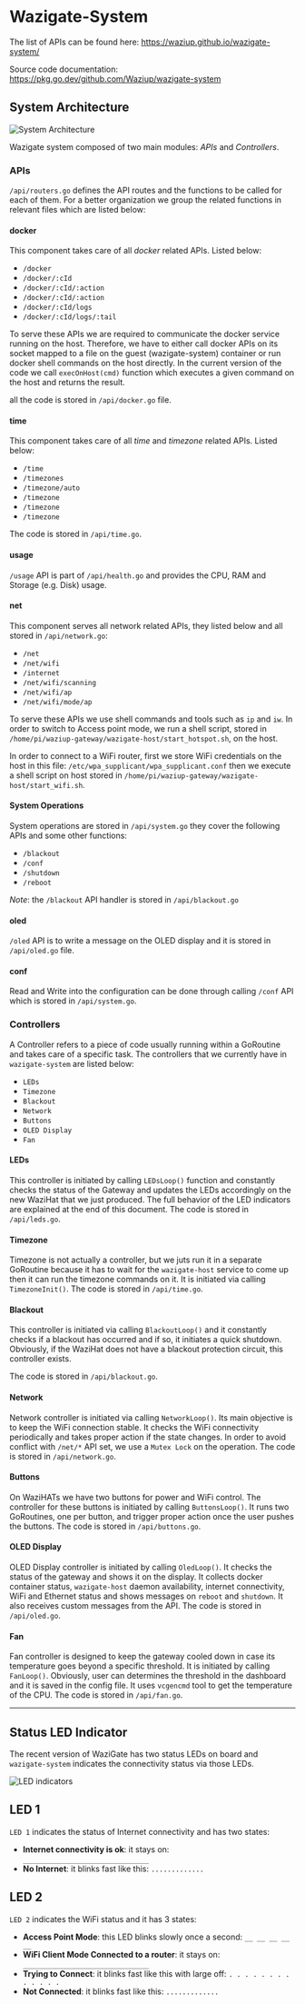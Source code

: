 # Wazigate-System

The list of APIs can be found here: https://waziup.github.io/wazigate-system/

Source code documentation: https://pkg.go.dev/github.com/Waziup/wazigate-system

## System Architecture

![System Architecture](assets/arch.png "System Architecture")

Wazigate system composed of two main modules: _APIs_ and _Controllers_.

### APIs

`/api/routers.go` defines the API routes and the functions to be called for each of them.
For a better organization we group the related functions in relevant files which are listed below:

#### docker

This component takes care of all _docker_ related APIs. Listed below:

- `/docker`
- `/docker/:cId`
- `/docker/:cId/:action`
- `/docker/:cId/:action`
- `/docker/:cId/logs`
- `/docker/:cId/logs/:tail`

To serve these APIs we are required to communicate the docker service running on the host.
Therefore, we have to either call docker APIs on its socket mapped to a file on the guest (wazigate-system) container or run docker shell commands on the host directly. In the current version of the code we call `execOnHost(cmd)` function which executes a given command on the host and returns the result.

all the code is stored in `/api/docker.go` file.

#### time

This component takes care of all _time_ and _timezone_ related APIs. Listed below:

- `/time`
- `/timezones`
- `/timezone/auto`
- `/timezone`
- `/timezone`
- `/timezone`

The code is stored in `/api/time.go`.

#### usage

`/usage` API is part of `/api/health.go` and provides the CPU, RAM and Storage (e.g. Disk) usage.

#### net

This component serves all network related APIs, they listed below and all stored in `/api/network.go`:

- `/net`
- `/net/wifi`
- `/internet`
- `/net/wifi/scanning`
- `/net/wifi/ap`
- `/net/wifi/mode/ap`

To serve these APIs we use shell commands and tools such as `ip` and `iw`.
In order to switch to Access point mode, we run a shell script, stored in `/home/pi/waziup-gateway/wazigate-host/start_hotspot.sh`, on the host.

In order to connect to a WiFi router, first we store WiFi credentials on the host in this file: `/etc/wpa_supplicant/wpa_supplicant.conf` then we execute a shell script on host stored in `/home/pi/waziup-gateway/wazigate-host/start_wifi.sh`.

#### System Operations

System operations are stored in `/api/system.go` they cover the following APIs and some other functions:

- `/blackout`
- `/conf`
- `/shutdown`
- `/reboot`

_Note_: the `/blackout` API handler is stored in `/api/blackout.go`

#### oled

`/oled` API is to write a message on the OLED display and it is stored in `/api/oled.go` file.

#### conf

Read and Write into the configuration can be done through calling `/conf` API which is stored in `/api/system.go`.

### Controllers

A Controller refers to a piece of code usually running within a GoRoutine and takes care of a specific task. The controllers that we currently have in `wazigate-system` are listed below:

- `LEDs`
- `Timezone`
- `Blackout`
- `Network`
- `Buttons`
- `OLED Display`
- `Fan`

#### LEDs

This controller is initiated by calling `LEDsLoop()` function and constantly checks the status of the Gateway and updates the LEDs accordingly on the new WaziHat that we just produced. The full behavior of the LED indicators are explained at the end of this document. The code is stored in `/api/leds.go`.

#### Timezone

Timezone is not actually a controller, but we juts run it in a separate GoRoutine because it has to wait for the `wazigate-host` service to come up then it can run the timezone commands on it. It is initiated via calling `TimezoneInit()`.
The code is stored in `/api/time.go`.

#### Blackout

This controller is initiated via calling `BlackoutLoop()` and it constantly checks if a blackout has occurred and if so, it initiates a quick shutdown. Obviously, if the WaziHat does not have a blackout protection circuit, this controller exists.

The code is stored in `/api/blackout.go`.

#### Network

Network controller is initiated via calling `NetworkLoop()`. Its main objective is to keep the WiFi connection stable. It checks the WiFi connectivity periodically and takes proper action if the state changes.
In order to avoid conflict with `/net/*` API set, we use a `Mutex Lock` on the operation.
The code is stored in `/api/network.go`.

#### Buttons

On WaziHATs we have two buttons for power and WiFi control. The controller for these buttons is initiated by calling `ButtonsLoop()`. It runs two GoRoutines, one per button, and trigger proper action once the user pushes the buttons.
The code is stored in `/api/buttons.go`.

#### OLED Display

OLED Display controller is initiated by calling `OledLoop()`. It checks the status of the gateway and shows it on the display. It collects docker container status, `wazigate-host` daemon availability, internet connectivity, WiFi and Ethernet status and shows messages on `reboot` and `shutdown`. It also receives custom messages from the API.
The code is stored in `/api/oled.go`.

#### Fan

Fan controller is designed to keep the gateway cooled down in case its temperature goes beyond a specific threshold. It is initiated by calling `FanLoop()`. Obviously, user can determines the threshold in the dashboard and it is saved in the config file.
It uses `vcgencmd` tool to get the temperature of the CPU.
The code is stored in `/api/fan.go`.

---

## Status LED Indicator

The recent version of WaziGate has two status LEDs on board and `wazigate-system` indicates the connectivity status via those LEDs.

![LED indicators](assets/LEDs.gif "LED indicators")

## LED 1

`LED 1` indicates the status of Internet connectivity and has two states:

- **Internet connectivity is ok**: it stays on: `_______________________________`
- **No Internet**: it blinks fast like this: `.............`

## LED 2

`LED 2` indicates the WiFi status and it has 3 states:

- **Access Point Mode**: this LED blinks slowly once a second: `__ __ __ __ __`
- **WiFi Client Mode Connected to a router**: it stays on: `_______________________________`
- **Trying to Connect**: it blinks fast like this with large off: `. . . . . . . . . . . . .`
- **Not Connected**: it blinks fast like this: `.............`
